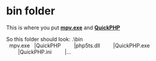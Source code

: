 # bin folder

This is where you put **[mpv.exe](https://mpv.io/installation/)** and **[QuickPHP](https://www.softpedia.com/get/Internet/Servers/Server-Tools/QuickPHP-Web-Server.shtml#download)**

So this folder should look:
.\bin\
&nbsp;&nbsp;mpv.exe
&nbsp;&nbsp;|QuickPHP
&nbsp;&nbsp;&nbsp;&nbsp;&nbsp;&nbsp;&nbsp;&nbsp;|php5ts.dll
&nbsp;&nbsp;&nbsp;&nbsp;&nbsp;&nbsp;&nbsp;&nbsp;|QuickPHP.exe
&nbsp;&nbsp;&nbsp;&nbsp;&nbsp;&nbsp;&nbsp;&nbsp;|QuickPHP.ini
&nbsp;&nbsp;&nbsp;&nbsp;&nbsp;&nbsp;&nbsp;&nbsp;|...
